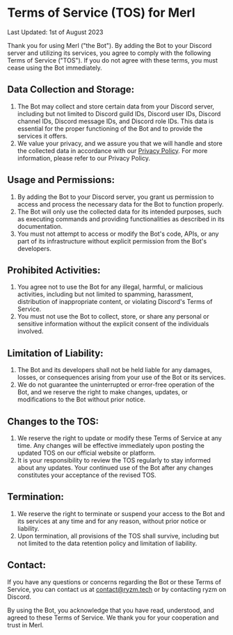 # Terms of Service (TOS) for Merl

Last Updated: 1st of August 2023

Thank you for using Merl ("the Bot"). By adding the Bot to your Discord server and utilizing its services, you agree to comply with the following Terms of Service ("TOS"). If you do not agree with these terms, you must cease using the Bot immediately.

## Data Collection and Storage:
1. The Bot may collect and store certain data from your Discord server, including but not limited to Discord guild IDs, Discord user IDs, Discord channel IDs, Discord message IDs, and Discord role IDs. This data is essential for the proper functioning of the Bot and to provide the services it offers.
2. We value your privacy, and we assure you that we will handle and store the collected data in accordance with our [Privacy Policy]([link_to_privacy_policy](https://github.com/ryzmae/merl-legal/blob/main/Privacy-Policy.md)). For more information, please refer to our Privacy Policy.

## Usage and Permissions:
1. By adding the Bot to your Discord server, you grant us permission to access and process the necessary data for the Bot to function properly.
2. The Bot will only use the collected data for its intended purposes, such as executing commands and providing functionalities as described in its documentation.
3. You must not attempt to access or modify the Bot's code, APIs, or any part of its infrastructure without explicit permission from the Bot's developers.

## Prohibited Activities:
1. You agree not to use the Bot for any illegal, harmful, or malicious activities, including but not limited to spamming, harassment, distribution of inappropriate content, or violating Discord's Terms of Service.
2. You must not use the Bot to collect, store, or share any personal or sensitive information without the explicit consent of the individuals involved.

## Limitation of Liability:
1. The Bot and its developers shall not be held liable for any damages, losses, or consequences arising from your use of the Bot or its services.
2. We do not guarantee the uninterrupted or error-free operation of the Bot, and we reserve the right to make changes, updates, or modifications to the Bot without prior notice.

## Changes to the TOS:
1. We reserve the right to update or modify these Terms of Service at any time. Any changes will be effective immediately upon posting the updated TOS on our official website or platform.
2. It is your responsibility to review the TOS regularly to stay informed about any updates. Your continued use of the Bot after any changes constitutes your acceptance of the revised TOS.

## Termination:
1. We reserve the right to terminate or suspend your access to the Bot and its services at any time and for any reason, without prior notice or liability.
2. Upon termination, all provisions of the TOS shall survive, including but not limited to the data retention policy and limitation of liability.

## Contact:
If you have any questions or concerns regarding the Bot or these Terms of Service, you can contact us at contact@ryzm.tech or by contacting ryzm on Discord.

By using the Bot, you acknowledge that you have read, understood, and agreed to these Terms of Service. We thank you for your cooperation and trust in Merl.
